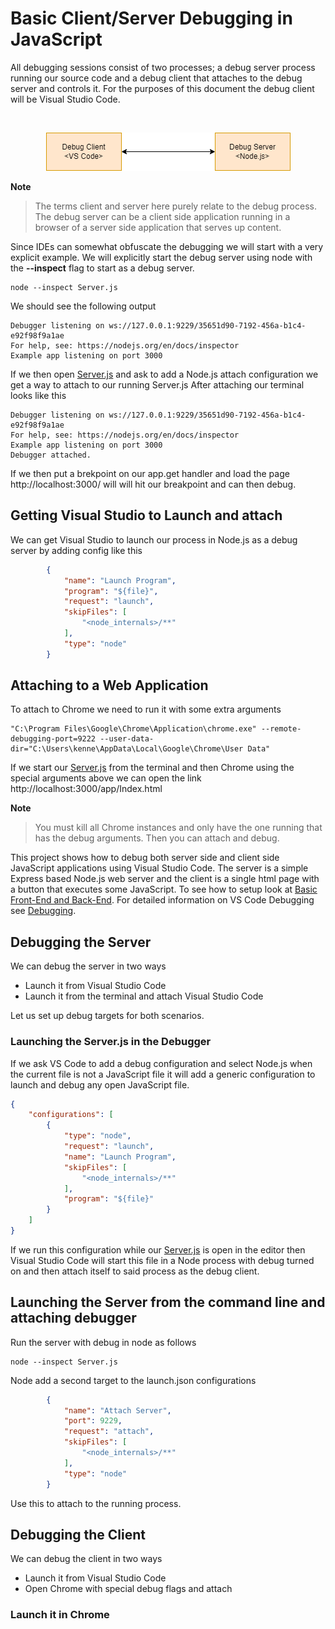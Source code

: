 # Basic Client/Server Debugging in JavaScript
All debugging sessions consist of two processes; a debug server process running our source code and a debug client that attaches to the debug server and controls it. For the purposes of this document the debug client will be Visual Studio Code.

<br>
<p align="center">
  <img src="./img/client-server.ong.png" alt="Client Server"/>
</p>

**Note**
> The terms client and server here purely relate to the debug process. The debug server can be a client side application running in a browser of a server side application that serves up content.

Since IDEs can somewhat obfuscate the debugging we will start with a very explicit example. We will explicitly start the debug server using node with the **--inspect** flag to start as a debug server.

```
node --inspect Server.js
```

We should see the following output 

```
Debugger listening on ws://127.0.0.1:9229/35651d90-7192-456a-b1c4-e92f98f9a1ae
For help, see: https://nodejs.org/en/docs/inspector
Example app listening on port 3000
```

If we then open [Server.js](./Server.js) and ask to add a Node.js attach configuration we get a way to attach to our running Server.js After attaching our terminal looks like this

```
Debugger listening on ws://127.0.0.1:9229/35651d90-7192-456a-b1c4-e92f98f9a1ae
For help, see: https://nodejs.org/en/docs/inspector
Example app listening on port 3000
Debugger attached.
```

If we then put a brekpoint on our app.get handler and load the page http://localhost:3000/ will will hit our breakpoint and can then debug. 

## Getting Visual Studio to Launch and attach
We can get Visual Studio to launch our process in Node.js as a debug server by adding config like this

```json
        {
            "name": "Launch Program",
            "program": "${file}",
            "request": "launch",
            "skipFiles": [
                "<node_internals>/**"
            ],
            "type": "node"
        }
```
## Attaching to a Web Application
To attach to Chrome we need to run it with some extra arguments

```
"C:\Program Files\Google\Chrome\Application\chrome.exe" --remote-debugging-port=9222 --user-data-dir="C:\Users\kenne\AppData\Local\Google\Chrome\User Data"
```

If we start our [Server.js](./Server.js) from the terminal and then Chrome using the special arguments above we can open the link http://localhost:3000/app/Index.html 

**Note**
> You must kill all Chrome instances and only have the one running that has the debug arguments. Then you can attach and debug.








This project shows how to debug both server side and client side JavaScript applications using Visual Studio Code. The server is a simple Express based Node.js web server and the client is a single html page with a button that executes some JavaScript. To see how to setup look at [Basic Front-End and Back-End](../basic-front-end-and-back-end/README.MD). For detailed information on VS Code Debugging see [Debugging](https://code.visualstudio.com/Docs/editor/debugging).


## Debugging the Server
We can debug the server in two ways

 * Launch it from Visual Studio Code
 * Launch it from the terminal and attach Visual Studio Code

 Let us set up debug targets for both scenarios.

### Launching the Server.js in the Debugger
If we ask VS Code to add a debug configuration and select Node.js when the current file is not a JavaScript file it will add a generic configuration to launch and debug any open JavaScript file. 

```json
{
    "configurations": [
        {
            "type": "node",
            "request": "launch",
            "name": "Launch Program",
            "skipFiles": [
                "<node_internals>/**"
            ],
            "program": "${file}"
        }
    ]
}
```
If we run this configuration while our [Server.js](./Server.js) is open in the editor then Visual Studio Code will start this file in a Node process with debug turned on and then attach itself to said process as the debug client. 




## Launching the Server from the command line and attaching debugger
Run the server with debug in node as follows 

```
node --inspect Server.js
```

Node add a second target to the launch.json configurations 

```json
        {
            "name": "Attach Server",
            "port": 9229,
            "request": "attach",
            "skipFiles": [
                "<node_internals>/**"
            ],
            "type": "node"
        }
```
Use this to attach to the running process.

## Debugging the Client
We can debug the client in two ways

 * Launch it from Visual Studio Code
 * Open Chrome with special debug flags and attach

 ### Launch it in Chrome